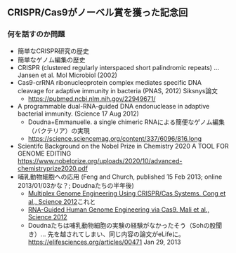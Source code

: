 ## CRISPR/Cas9がノーベル賞を獲った記念回
### 何を話すのか問題
- 簡単なCRISPR研究の歴史
- 簡単なゲノム編集の歴史
- CRISPR (clustered regularly interspaced short palindromic repeats) ... Jansen et al. Mol Microbiol (2002)
- Cas9-crRNA ribonucleoprotein complex mediates specific DNA cleavage for adaptive immunity in bacteria (PNAS, 2012) Siksnys論文
  - https://pubmed.ncbi.nlm.nih.gov/22949671/
- A programmable dual-RNA-guided DNA endonuclease in adaptive bacterial immunity. (Science 17 Aug 2012)
  - Doudna+Emmanuelle. a single chimeric RNAによる簡便なゲノム編集（バクテリア）の実現
  - https://science.sciencemag.org/content/337/6096/816.long
- Scientifc Background on the Nobel Prize in Chemistry 2020 A TOOL FOR GENOME EDITING https://www.nobelprize.org/uploads/2020/10/advanced-chemistryprize2020.pdf 
- 哺乳動物細胞への応用 (Feng and Church, published 15 Feb 2013; online 2013/01/03かな？; Doudnaたちの半年後)
  - [Multiplex Genome Engineering Using CRISPR/Cas Systems. Cong et al., Science 2012](http://science.sciencemag.org/content/339/6121/819.long)これと
  - [RNA-Guided Human Genome Engineering via Cas9. Mali et al., Science 2012](http://science.sciencemag.org/content/339/6121/823.long)
  - Doudnaたちは哺乳動物細胞の実験の経験がなかったそう（Sohの股聞き）... 先を越されてしまい、同じ内容の論文がeLifeに。https://elifesciences.org/articles/00471 Jan 29, 2013
